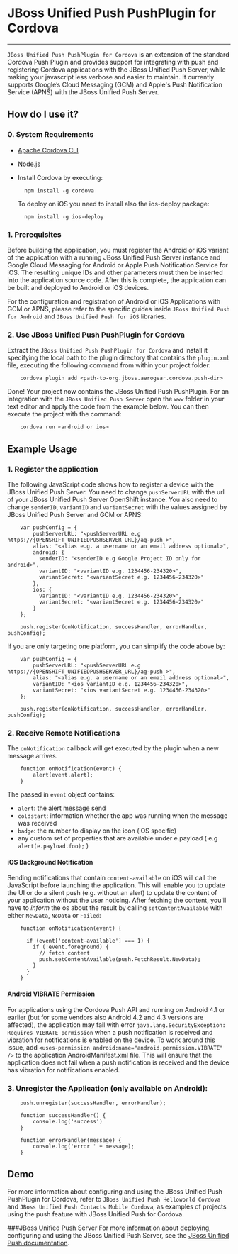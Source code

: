 # JBoss Unified Push PushPlugin for Cordova
---------

`JBoss Unified Push PushPlugin for Cordova` is an extension of the standard Cordova Push Plugin and provides support for integrating with push and registering Cordova applications with the JBoss Unified Push Server, while making your javascript less verbose and easier to maintain. It currently supports Google’s Cloud Messaging (GCM) and Apple's Push Notification Service (APNS) with the JBoss Unified Push Server.

## How do I use it?

### 0. System Requirements

* [Apache Cordova CLI](https://github.com/apache/cordova-cli/)
* [Node.js](http://nodejs.org/download/)
* Install Cordova by executing:
  
        npm install -g cordova
  
  To deploy on iOS you need to install also the ios-deploy package:
  
        npm install -g ios-deploy
  

### 1. Prerequisites

Before building the application, you must register the Android or iOS variant of the application with a running JBoss Unified Push Server instance and Google Cloud Messaging for Android or Apple Push Notification Service for iOS. The resulting unique IDs and other parameters must then be inserted into the application source code. After this is complete, the application can be built and deployed to Android or iOS devices.

For the configuration and registration of Android or iOS Applications with GCM or APNS, please refer to the specific guides inside `JBoss Unified Push for Android` and `JBoss Unified Push for iOS` libraries.

### 2. Use JBoss Unified Push PushPlugin for Cordova

Extract the `JBoss Unified Push PushPlugin for Cordova` and install it specifying the local path to the plugin directory that contains the `plugin.xml` file, executing the following command from within your project folder:

        cordova plugin add <path-to-org.jboss.aerogear.cordova.push-dir>


Done! Your project now contains the JBoss Unified Push PushPlugin. For an integration with the `JBoss Unified Push Server` open the `www` folder in your text editor and apply the code from the example below. You can then execute the project with the command:

        cordova run <android or ios>

## Example Usage
### 1. Register the application
The following JavaScript code shows how to register a device with the JBoss Unified Push Server. You need to change `pushServerURL` with the url of your JBoss Unified Push Server OpenShift instance. You also need to change `senderID`, `variantID` and `variantSecret` with the values assigned by JBoss Unified Push Server and GCM or APNS:

        var pushConfig = {
            pushServerURL: "<pushServerURL e.g https://{OPENSHIFT_UNIFIEDPUSHSERVER_URL}/ag-push >",
            alias: "<alias e.g. a username or an email address optional>",
            android: {
              senderID: "<senderID e.g Google Project ID only for android>",
              variantID: "<variantID e.g. 1234456-234320>",
              variantSecret: "<variantSecret e.g. 1234456-234320>"
            },
            ios: {
              variantID: "<variantID e.g. 1234456-234320>",
              variantSecret: "<variantSecret e.g. 1234456-234320>"
            }
        };

        push.register(onNotification, successHandler, errorHandler, pushConfig);


If you are only targeting one platform, you can simplify the code above by:


        var pushConfig = {
            pushServerURL: "<pushServerURL e.g https://{OPENSHIFT_UNIFIEDPUSHSERVER_URL}/ag-push >",
            alias: "<alias e.g. a username or an email address optional>",
            variantID: "<ios variantID e.g. 1234456-234320>",
            variantSecret: "<ios variantSecret e.g. 1234456-234320>"
        };

        push.register(onNotification, successHandler, errorHandler, pushConfig);


### 2. Receive Remote Notifications
The `onNotification` callback will get executed by the plugin when a new message arrives. 

        function onNotification(event) {
            alert(event.alert);
        }


The passed in `event` object contains:

* `alert`: the alert message send
* `coldstart`: information whether the app was running when the message was received
* `badge`: the number to display on the icon (iOS specific)
* any custom set of properties that are available under e.payload ( e.g `alert(e.payload.foo);` )


#### iOS Background Notification
Sending notifications that contain `content-available` on iOS will call the JavaScript before launching the application. This will enable you to update the UI or do a silent push (e.g. without an alert) to update the content of your application without the user noticing.  After fetching the content, you'll have to _inform_ the os about the result by calling `setContentAvailable` with either `NewData`, `NoData` or `Failed`:


        function onNotification(event) {

          if (event['content-available'] === 1) {
            if (!event.foreground) {
              // fetch content
              push.setContentAvailable(push.FetchResult.NewData);
            }
          }
        }


#### Android VIBRATE Permission
For applications using the Cordova Push API and running on Android 4.1 or earlier (but for some vendors also Android 4.2 and 4.3 versions are affected), the application may fail with error `java.lang.SecurityException: Requires VIBRATE permission` when a push notification is received and vibration for notifications is enabled on the device. To work around this issue, add `<uses-permission android:name="android.permission.VIBRATE" />` to the application AndroidManifest.xml file. This will ensure that the application does not fail when a push notification is received and the device has vibration for notifications enabled. 

### 3. Unregister the Application (only available on Android):


        push.unregister(successHandler, errorHandler);

        function successHandler() {
            console.log('success')
        }

        function errorHandler(message) {
            console.log('error ' + message);
        }


## Demo
For more information about configuring and using the JBoss Unified Push PushPlugin for Cordova, refer to `JBoss Unified Push Helloworld Cordova` and `JBoss Unified Push Contacts Mobile Cordova`, as examples of projects using the push feature with JBoss Unified Push for Cordova.

###JBoss Unified Push Server
For more information about deploying, configuring and using the JBoss Unified Push Server, see the [JBoss Unified Push documentation](https://access.redhat.com/documentation/en-US/Red_Hat_JBoss_Unified_Push/).
